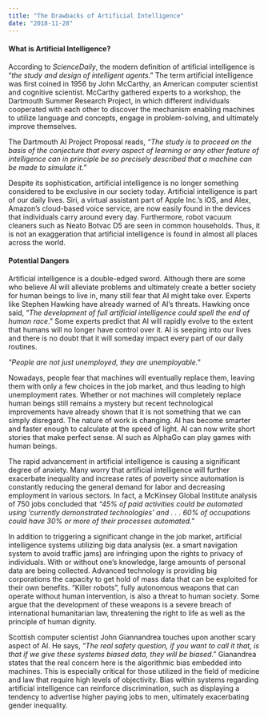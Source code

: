 ```yaml
---
title: "The Drawbacks of Artificial Intelligence"
date: "2018-11-28"
---
```


#### **What is Artificial Intelligence?**

According to _ScienceDaily_, the modern definition of artificial intelligence is “_the study and design of intelligent agents_.” The term artificial intelligence was first coined in 1956 by John McCarthy, an American computer scientist and cognitive scientist. McCarthy gathered experts to a workshop, the Dartmouth Summer Research Project, in which different individuals cooperated with each other to discover the mechanism enabling machines to utilize language and concepts, engage in problem-solving, and ultimately improve themselves.

The Dartmouth AI Project Proposal reads, _“The study is to proceed on the basis of the conjecture that every aspect of learning or any other feature of intelligence can in principle be so precisely described that a machine can be made to simulate it.”_

Despite its sophistication, artificial intelligence is no longer something considered to be exclusive in our society today. Artificial intelligence is part of our daily lives. Siri, a virtual assistant part of Apple Inc.’s iOS, and Alex, Amazon’s cloud-based voice service, are now easily found in the devices that individuals carry around every day. Furthermore, robot vacuum cleaners such as Neato Botvac D5 are seen in common households. Thus, it is not an exaggeration that artificial intelligence is found in almost all places across the world.

#### **Potential Dangers**

Artificial intelligence is a double-edged sword. Although there are some who believe AI will alleviate problems and ultimately create a better society for human beings to live in, many still fear that AI might take over. Experts like Stephen Hawking have already warned of AI’s threats. Hawking once said, “_The development of full artificial intelligence could spell the end of human race_.” Some experts predict that AI will rapidly evolve to the extent that humans will no longer have control over it. AI is seeping into our lives and there is no doubt that it will someday impact every part of our daily routines.

_"People are not just unemployed, they are unemployable."_

Nowadays, people fear that machines will eventually replace them, leaving them with only a few choices in the job market, and thus leading to high unemployment rates. Whether or not machines will completely replace human beings still remains a mystery but recent technological improvements have already shown that it is not something that we can simply disregard. The nature of work is changing. AI has become smarter and faster enough to calculate at the speed of light. AI can now write short stories that make perfect sense. AI such as AlphaGo can play games with human beings.

The rapid advancement in artificial intelligence is causing a significant degree of anxiety. Many worry that artificial intelligence will further exacerbate inequality and increase rates of poverty since automation is constantly reducing the general demand for labor and decreasing employment in various sectors. In fact, a McKinsey Global Institute analysis of 750 jobs concluded that _“45% of paid activities could be automated using ‘currently demonstrated technologies’ and . . . 60% of occupations could have 30% or more of their processes automated.”_

In addition to triggering a significant change in the job market, artificial intelligence systems utilizing big data analysis (ex. a smart navigation system to avoid traffic jams) are infringing upon the rights to privacy of individuals. With or without one’s knowledge, large amounts of personal data are being collected. Advanced technology is providing big corporations the capacity to get hold of mass data that can be exploited for their own benefits. “Killer robots”, fully autonomous weapons that can operate without human intervention, is also a threat to human society. Some argue that the development of these weapons is a severe breach of international humanitarian law, threatening the right to life as well as the principle of human dignity.

Scottish computer scientist John Giannandrea touches upon another scary aspect of AI. He says, “_The real safety question, if you want to call it that, is that if we give these systems biased data, they will be biased_.” Gianandrea states that the real concern here is the algorithmic bias embedded into machines. This is especially critical for those utilized in the field of medicine and law that require high levels of objectivity. Bias within systems regarding artificial intelligence can reinforce discrimination, such as displaying a tendency to advertise higher paying jobs to men, ultimately exacerbating gender inequality.
